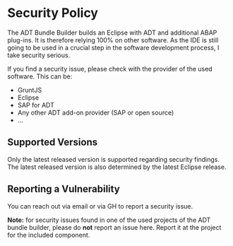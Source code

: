 # Security Policy

The ADT Bundle Builder builds an Eclipse with ADT and additional ABAP plug-ins. It is therefore relying 100% on other software. As the IDE is still going to be used in a crucial step in the software development process, I take security serious. 

If you find a security issue, please check with the provider of the used software. This can be:

- GruntJS
- Eclipse
- SAP for ADT
- Any other ADT add-on provider (SAP or open source)
- ...

## Supported Versions

Only the latest released version is supported regarding security findings. The latest released version is also determined by the latest Eclipse release.

## Reporting a Vulnerability

You can reach out via email or via GH to report a security issue. 

**Note:** for security issues found in one of the used projects of the ADT bundle builder, please do **not** report an issue here. Report it at the project for the included component.
